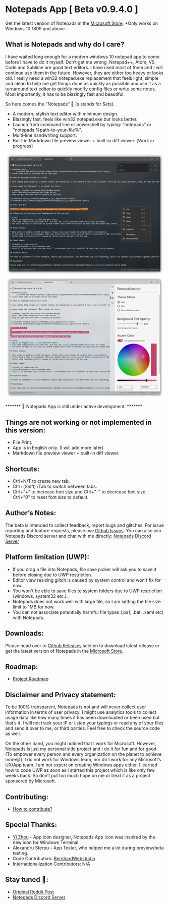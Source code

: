 # Notepads App [ Beta v0.9.4.0 ]

Get the latest version of Notepads in the [Microsoft Store](https://www.microsoft.com/store/apps/9nhl4nsc67wm).
*Only works on Windows 10 1809 and above.

## What is Notepads and why do I care?

I have waited long enough for a modern windows 10 notepad app to come before I have to do it myself. Don’t get me wrong, Notepad++, Atom, VS Code and Sublime are good text editors. I have used most of them and I will continue use them in the future. However, they are either too heavy or looks old. I really need a win32 notepad.exe replacement that feels light, simple and clean to help me get things done as quickly as possible and use it as a turnaround text editor to quickly modify config files or write some notes. Most importantly, it has to be blazingly fast and beautiful. 

So here comes the “Notepads” 🎉 (s stands for Sets).

* A modern, stylish text editor with minimum design.
* Blazingly fast, feels like win32 notepad.exe but looks better.
* Launch from command line or powershell by typing: "notepads" or "notepads %path-to-your-file%".
* Multi-line handwriting support.
* Built-in Markdown file preview viewer + built-in diff viewer. [Work in progress]

![Screenshot Dark](ScreenShots/Notepads_SC_B_2.png?raw=true "Dark")
![Screenshot Light_ThemeSettings](ScreenShots/Notepads_SC_W_2.png?raw=true "Light")

******* 📣 Notepads App is still under active development. *******

## Things are not working or not implemented in this version:

* File Print.
* App is in English only. (I will add more later)
* Markdown file preview viewer + built-in diff viewer.

## Shortcuts:

* Ctrl+N/T to create new tab.
* Ctrl+(Shift)+Tab to switch between tabs.
* Ctrl+"+" to increase font size and Ctrl+"-" to decrease font size. Ctrl+"0" to reset font size to default.

## Author’s Notes:

The beta is intended to collect feedback, report bugs and glitches. For issue reporting and feature requests, please use [Github Issues](https://github.com/JasonStein/Notepads/issues). You can also join Notepads Discord server and chat with me directly: [Notepads Discord Server](https://discord.gg/VqetCub)

## Platform limitation (UWP):

* If you drag a file into Notepads, file save picker will ask you to save it before closing due to UWP restriction.
* Editor view resizing glitch is caused by system control and won't fix for now.
* You won't be able to save files to system folders due to UWP restriction (windows, system32 etc.).
* Notepads does not work well with large file, so I am setting the file size limit to 1MB for now.
* You can not associate potentially harmful file types (.ps1, .bat, .xaml etc) with Notepads.

## Downloads:

Please head over to [Github Releases](https://github.com/JasonStein/Notepads/releases) section to download latest release or get the latest version of Notepads in the [Microsoft Store](https://www.microsoft.com/store/apps/9nhl4nsc67wm).

## Roadmap:

* [Project Roadmap](ROADMAP.md)

## Disclaimer and Privacy statement:

To be 100% transparent, Notepads is not and will never collect user information in terms of user privacy. I might use analytics tools to collect usage data like how many times it has been downloaded or been used but that’s it. I will not track your IP or listen your typings or read any of your files and send it over to me, or third parties. Feel free to check the source code as well.

On the other hand, you might noticed that I work for Microsoft. However, Notepads is just my personal side project and I do it for fun and for good (To empower every person and every organization on the planet to achieve more😃). I do not work for Windows team, nor do I work for any Microsoft’s UX/App team. I am not expert on creating Windows apps either. I learned how to code UWP as soon as I started this project which is like only few weeks back. So don’t put too much hope on me or treat it as a project sponsored by Microsoft.

## Contributing:

* [How to contribute?](CONTRIBUTING.md)

## Special Thanks:

* [Yi Zhou](http://zhouyiwork.com/) - App icon designer, Notepads App Icon was inspired by the new icon for Windows Terminal. 
* Alexandru Sterpu - App Tester, who helped me a lot during preview/beta testing.
* Code Contributors: [BernhardWebstudio](https://github.com/BernhardWebstudio)
* Internationalization Contributors: N/A

## Stay tuned 📢:

* [Original Reddit Post](https://www.reddit.com/r/Windows10/comments/btx5qs/my_design_implementation_of_modern_fluent_notepad/)
* [Notepads Discord Server](https://discord.gg/VqetCub)
